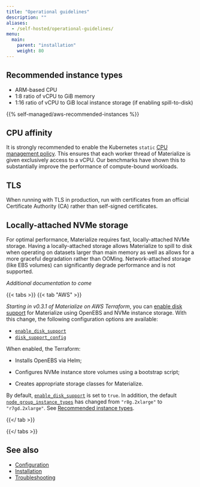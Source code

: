 ```yaml
---
title: "Operational guidelines"
description: ""
aliases:
  - /self-hosted/operational-guidelines/
menu:
  main:
    parent: "installation"
    weight: 80
---
```


## Recommended instance types

- ARM-based CPU
- 1:8 ratio of vCPU to GiB memory
- 1:16 ratio of vCPU to GiB local instance storage (if enabling spill-to-disk)

{{% self-managed/aws-recommended-instances %}}

## CPU affinity

It is strongly recommended to enable the Kubernetes `static` [CPU management policy](https://kubernetes.io/docs/tasks/administer-cluster/cpu-management-policies/#static-policy).
This ensures that each worker thread of Materialize is given exclusively access to a vCPU. Our benchmarks have shown this
to substantially improve the performance of compute-bound workloads.

## TLS

When running with TLS in production, run with certificates from an official
Certificate Authority (CA) rather than self-signed certificates.

## Locally-attached NVMe storage

For optimal performance, Materialize requires fast, locally-attached NVMe
storage. Having a locally-attached storage allows Materialize to spill to disk
when operating on datasets larger than main memory as well as allows for a more
graceful degradation rather than OOMing. Network-attached storage (like EBS
volumes) can significantly degrade performance and is not supported.

*Additional documentation to come*

{{< tabs >}}
{{< tab  "AWS" >}}

*Starting in v0.3.1 of Materialize on AWS Terraform*, you can [enable disk
support] for Materialize using OpenEBS and NVMe instance storage. With this
change, the following configuration options are available:

- [`enable_disk_support`]
- [`disk_support_config`]

When enabled, the Terraform:

- Installs OpenEBS via Helm;

- Configures NVMe instance store volumes using a bootstrap script;

- Creates appropriate storage classes for Materialize.

By default, [`enable_disk_support`] is set to `true`.
In addition, the default [`node_group_instance_types`] has changed from
`"r8g.2xlarge"` to `"r7gd.2xlarge"`. See [Recommended instance types](#recommended-instance-types).

[enable disk support]:
    https://github.com/MaterializeInc/terraform-aws-materialize?tab=readme-ov-file#disk-support-for-materialize

[`enable_disk_support`]:
    https://github.com/MaterializeInc/terraform-aws-materialize?tab=readme-ov-file#input_enable_disk_support

[`disk_support_config`]:
    https://github.com/MaterializeInc/terraform-aws-materialize?tab=readme-ov-file#input_disk_support_config

[`node_group_instance_types`]:
    https://github.com/MaterializeInc/terraform-aws-materialize?tab=readme-ov-file#input_node_group_instance_types

{{</ tab >}}

{{</ tabs >}}

## See also

- [Configuration](/installation/configuration/)
- [Installation](/installation/)
- [Troubleshooting](/installation/troubleshooting/)

